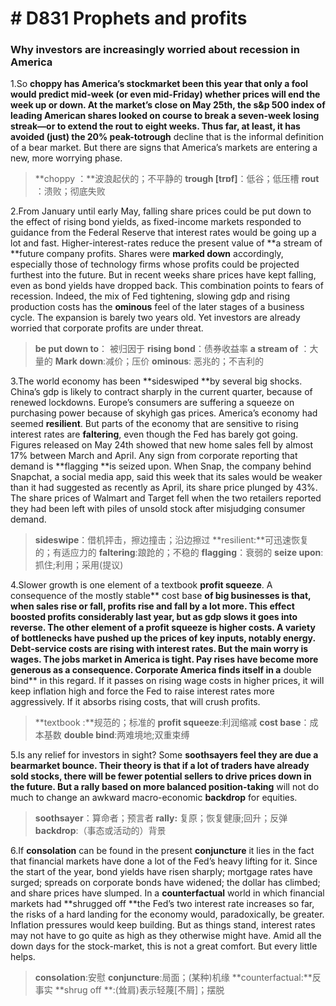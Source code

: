 # # D831  Prophets and profits
### **Why investors are increasingly worried about recession in America**
1.So **choppy **has America’s stockmarket been this year that only a fool would predict mid-­week (or even mid-­Friday) whether prices will end the week up or down. At the market’s close on May 25th, the s&p 500 index of leading American shares looked on course to break a seven­-week losing streak—or to extend the **rout** to eight weeks. Thus far, at least, it has avoided (just) the 20% peak­-to**­trough** decline that is the informal definition of a bear market. But there are signs that America’s markets are entering a new, more worrying phase.

> **choppy ：**波浪起伏的；不平静的
> **­trough [trɒf]**：低谷；低压槽
> **rout** ：溃败；彻底失败

2.From January until early May, falling share prices could be put down to the effect of rising bond yields, as fixed-­income markets responded to guidance from the Federal Reserve that interest rates would be going up a lot and fast. Higher-interest-rates reduce the present value of **a stream of **future company profits. Shares were **marked down**  accordingly, especially those of technology firms whose profits could be projected furthest into the future. But in recent weeks share prices have kept falling, even as bond yields have dropped back. This combination points to fears of recession. Indeed, the mix of Fed tightening, slowing gdp and rising production costs has the **ominous** feel of the later stages of a business cycle. The expansion is barely two years old. Yet investors are already worried that corporate profits are under threat.

> **be put down to**： 被归因于
> **rising bond**：债券收益率
> **a stream of** ：大量的
> **Mark down**:减价；压价
> **ominous**: 恶兆的；不吉利的

3.The world economy has been **sideswiped **by several big shocks. China’s gdp is likely to contract sharply in the current quarter, because of renewed lockdowns. Europe’s consumers are suffering a squeeze on purchasing power because of sky­high gas prices. America’s economy had seemed **resilient**. But parts of the economy that are sensitive to rising interest rates are **faltering**, even though the Fed has barely got going. Figures released on May 24th showed that new home sales fell by almost 17% between March and April. Any sign from corporate reporting that demand is **flagging **is seized upon. When Snap, the company behind Snapchat, a social­ media app, said this week that its sales would be weaker than it had suggested as recently as April, its share price plunged by 43%. The share prices of Walmart and Target fell when the two retailers reported they had been left with piles of unsold stock after misjudging consumer demand.

> **sideswipe**：借机抨击，擦边撞击；沿边擦过
> **resilient:**可迅速恢复的；有适应力的
> **faltering**:踉跄的；不稳的
> **flagging**：衰弱的
> **seize upon**:抓住;利用；采用(提议)

4.Slower growth is one element of a textbook **profit squeeze**. A consequence of the mostly stable** cost base **of big businesses is that, when sales rise or fall, profits rise and fall by a lot more. This effect boosted profits considerably last year, but as gdp slows it goes into reverse. The other element of a profit squeeze is higher costs. A variety of bottlenecks have pushed up the prices of key inputs, notably energy. Debt-­service costs are rising with interest rates. But the main worry is wages. The jobs market in America is tight. Pay rises have become more generous as a consequence. Corporate America finds itself in a** double bind** in this regard. If it passes on rising wage costs in higher prices, it will keep inflation high and force the Fed to raise interest rates more aggressively. If it absorbs rising costs, that will crush profits.

> **textbook :**规范的；标准的
> **profit squeeze**:利润缩减
> **cost base**：成本基数
> **double bind**:两难境地;双重束缚

5.Is any relief for investors in sight? Some **soothsayers **feel they are due a bear­market bounce. Their theory is that if a lot of traders have already sold stocks, there will be fewer potential sellers to drive prices down in the future. But a** rally **based on more balanced** position-taking** will not do much to change an awkward macro-economic **backdrop** for equities.

> **soothsayer**：算命者；预言者
> **rally:** 复原；恢复健康;回升；反弹
> **backdrop**:（事态或活动的）背景

6.If **consolation** can be found in the present **conjuncture** it lies in the fact that financial markets have done a lot of the Fed’s heavy lifting for it. Since the start of the year, bond yields have risen sharply; mortgage rates have surged; spreads on corporate bonds have widened; the dollar has climbed; and share prices have slumped. In a **counter­factual** world in which financial markets had **shrugged off **the Fed’s two interest ­rate increases so far, the risks of a hard landing for the economy would, paradoxically, be greater. Inflation pressures would keep building. But as things stand, interest rates may not have to go quite as high as they otherwise might have. Amid all the down days for the stock-market, this is not a great comfort. But every little helps.

> **consolation**:安慰
> **conjuncture**:局面；(某种)机缘
> **counter­factual:**反事实
> **shrug off **:(耸肩)表示轻蔑[不屑]；摆脱

